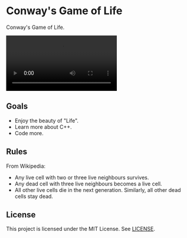 # Conway's Game of Life
Conway's Game of Life.

![demo](demo.mp4)

## Goals

- Enjoy the beauty of "Life".
- Learn more about C++.
- Code more.

## Rules

From Wikipedia:

   - Any live cell with two or three live neighbours survives.
   - Any dead cell with three live neighbours becomes a live cell.
   - All other live cells die in the next generation. Similarly, all other dead cells stay dead.

## License
This project is licensed under the MIT License. See [LICENSE](LICENSE).
